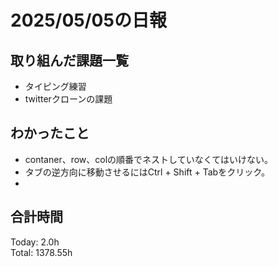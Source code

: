 # 2025/05/05の日報
## 取り組んだ課題一覧
* タイピング練習
* twitterクローンの課題
## わかったこと 
*  contaner、row、colの順番でネストしていなくてはいけない。
*  タブの逆方向に移動させるにはCtrl + Shift + Tabをクリック。
*  
##  合計時間 
Today: 2.0h<br>
Total: 1378.55h
